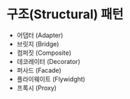 # 구조(Structural) 패턴

- 어댑터 (Adapter)
- 브릿지 (Bridge)
- 컴퍼짓 (Composite)
- 데코레이터 (Decorator)
- 퍼사드 (Facade)
- 플라이웨이트 (Flywidght)
- 프록시 (Proxy)